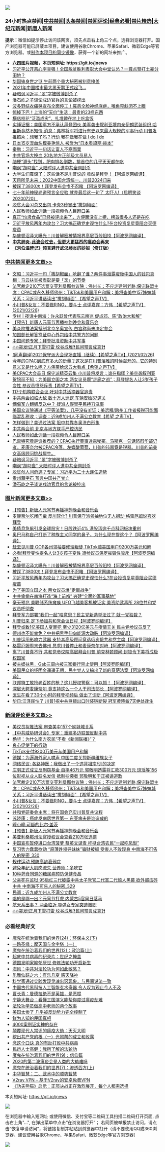 ![](https://raw.githubusercontent.com/fqnews/bnews/master/64photo/fqnews-qr.jpg)

<div id="tt">
<h3>24小时热点禁闻|<a href="#%E4%B8%AD%E5%85%B1%E7%A6%81%E9%97%BB%E6%9B%B4%E5%A4%9A%E6%96%87%E7%AB%A0">中共禁闻</a>|<a href="#%E5%9B%BE%E7%89%87%E6%96%B0%E9%97%BB%E6%9B%B4%E5%A4%9A%E6%96%87%E7%AB%A0">头条禁闻</a>|<a href="#%E6%96%B0%E9%97%BB%E8%AF%84%E8%AE%BA%E6%9B%B4%E5%A4%9A%E6%96%87%E7%AB%A0">禁闻评论|<a href="#%E5%BF%85%E7%9C%8B%E7%BB%8F%E5%85%B8%E5%A5%BD%E6%96%87">经典必看|<a href="/video.md#%E7%A6%81%E7%89%87%E7%B2%BE%E9%80%89">禁片精选</a>|<a href="https://github.com/fqnews/djy/blob/master/gb/nf1351518.md#1">大纪元新闻</a>|<a href="https://github.com/fqnews/ntdtv/blob/master/gb/prog204.md#1">新唐人新闻</a></h3>
<div><b>提示：</b>微信如提示停止访问该网页，须先点击右上角三个点，选择浏览器打开。国产浏览器可能已屏蔽本项目，建议使用谷歌Chrome、苹果Safari、微软Edge等官方浏览器。或<a href="https://github.com/fqnews/bnews/blob/master/%E5%88%B6%E4%BD%9Cgit%E7%A6%81%E9%97%BB%E9%95%9C%E5%83%8F.md">制作本项目的同步镜像</a>，获得一个新的网址来推广。</div>
<ul>
<li><b><a href="http://d1.bdrive.tk/64.mp4" target="_blank">六四图片视频</a>，本页短网址: https://git.io/jnews</b></li>
<li><a href="/bannedvideo/20210226/1494311.md">习近平公开恶心李克强！全国脱贫胜利表彰大会中堂认怂？一尊点赞打土豪分田地？</a></li>
<li><a href="/cnnews/20210226/1494270.md">华国锋身世之谜 生前两个重大秘密被刻意掩盖</a></li>
<li><a href="/finance/20210226/1494433.md">2021年中国楼市最大黑天鹅正式起飞…</a></li>
<li><a href="/cbnews/20210226/1494426.md">疑暗讽习近平 “翠”字被微博封杀了</a></li>
<li><a href="/cbnews/20210226/1494387.md">潘石屹之子谈论戍边官兵的言论被挖出</a></li>
<li><a href="/yule/20210226/1494193.md">波多野结衣痛哭宣布全面停工！罹患全脸神经麻痹，嘴角歪斜闭不上眼</a></li>
<li><a href="/lifebaike/20210226/1494436.md">惊掉下巴！上海的“天价”生活：最贵的23样东西</a></li>
<li><a href="/yule/20210226/1494192.md">横店校花“泛滥成灾”，扎堆蹲在地上吃盒饭</a></li>
<li><a href="/comments/20210226/1494340.md">实锤证据：美国军方不承认拜登团伙 美军袭击叙利亚境内亲伊朗武装组织 哈里斯竟然不知情   消息：弗林将军将进行有史以来最大规模的军事行动 川普发推照片：想我了吗？行动 我在做我在做 I do I do</a></li>
<li><a href="/yule/20210226/1494456.md">日本15岁混血名模美艳惊人 被誉为“日本奥黛丽·赫本”</a></li>
<li><a href="/comments/20210227/1494582.md">秦鹏：习近平一句话让富人不寒而栗</a></li>
<li><a href="/cnnews/20210226/1494437.md">中共官场大换血 20名地方正部级大员易人</a></li>
<li><a href="/health/20210226/1494251.md">脑梗“源头”找到，肥肉排名倒数，排首位的几乎天天都在吃</a></li>
<li><a href="/cbnews/20210226/1494417.md">嘲讽“胡叼盘” 大陆时评人遭中共全网封杀</a></li>
<li><a href="/cnnews/20210226/1494323.md">大学生们震惊了：这些话不是川普说的 竟然是拜登！【阿波罗网编译】</a></li>
<li><a href="/comments/20210226/1494302.md">天目所见未来：2022中国台湾统一、川普2024归来</a></li>
<li><a href="/topimagenews/20210226/1494229.md">被踩了3800次！拜登发布会惨不忍睹 【阿波罗网编译】</a></li>
<li><a href="/bannedvideo/20210226/1494394.md">七十年前神秘老道预言全应验 就差最后这一句了 太吓人!（启明笑谈20200720）</a></li>
<li><a href="/headline/20210226/1494293.md">脱贫大会习总又出包 卡壳3秒冒出“撒胡椒面”</a></li>
<li><a href="/cbnews/20210226/1494432.md">人民教师如此训话一段视频令人目瞪口呆</a></li>
<li><a href="/health/20210226/1494362.md">真正“垃圾食品”已经被评出来了，方便面没有上榜，榜首很多人还是在吃</a></li>
<li><a href="/topimagenews/20210226/1494176.md">习近平放风两年内攻台？习大搞正确党史观怕什么?在台投资复星竟阻台买德疫苗</a></li>
<li><a href="/topimagenews/20210226/1494383.md">华盛顿沼泽大曝光！川普解密被情报界高层百般阻挠【阿波罗网编译】</a></li>
<li><b><a href="/comments/20200211/1275071.md" target="_blank">中共肺炎-此波会过去，但更大更猛烈的瘟疫会再来</a></b></li>
<li><b><a href="/comments/20200207/1272816.md" target="_blank">《刘伯温碑记》预言避开武汉肺炎的妙招（修订版）</a></b></li>
</ul>
</div>

<div class="catlist">
<h3><a href="/cbnews/" target="_blank">中共禁闻</a><span><a href="/cbnews/" target="_blank" rel="nofollow">更多文章>></a></span></h3>
<ul>
<li><a href="/cbnews/20210227/1494793.md" target="_blank">文昭：习近平一句「撒胡椒面」呛翻了谁？两件事泄露疫後中国人的钱包真相；马云扶贫被表彰是要「烹」的节奏</a></li>
<li><a href="/comments/20210227/1494776.md" target="_blank">法官裁定210万选票交亚利桑那参议院；佛州长：不应走建制老路;保守联盟主席：CPAC或永久移师佛州；TikTok和美国用户和解；美将查美中157姊妹城关系；习近平讲话读出“撒胡椒面” 【希望之声TV】</a></li>
<li><a href="/comments/20210227/1494775.md" target="_blank">小川普&#038;女友：不要做RINO，要斗士    点评嘉宾：方伟 【希望之声TV】(2021/02/26)</a></li>
<li><a href="/cbnews/20210227/1494754.md" target="_blank">专栏 | 夜话中南海：许永跃曾代表陈云南巡 促成邓、陈“政治大和解”</a></li>
<li><a href="/comments/20210227/1494683.md" target="_blank">【预告】新唐人元宵节再播神韵晚会和音乐会</a></li>
<li><a href="/cbnews/20210227/1494750.md" target="_blank">美众院推法案抵制北京冬奥宣传 白宫称尚未决定参会</a></li>
<li><a href="/cbnews/20210227/1494740.md" target="_blank">加国部长解答签证中心外包给中共警方的问题</a></li>
<li><a href="/cbnews/20210227/1494712.md" target="_blank">中国问题专家：拜登批准资助中共军事</a></li>
<li><a href="/comments/20210227/1494709.md" target="_blank">🔥🔥突发❗正月下雪打雷 坟谷成堆❓民间预言成真❓❗</a></li>
<li><a href="/comments/20210227/1494702.md" target="_blank">(同声翻译)2021保守派大会现场直播（继续）【希望之声TV】(2021/02/26)</a></li>
<li><a href="/comments/20210227/1494688.md" target="_blank">今年的CPAC到底有多大的份量？这次是在川普落难的时候召开的，它的特别意义又是什么呢？方伟带给您五大看点【希望之声TV】</a></li>
<li><a href="/comments/20210227/1494646.md" target="_blank">美CPAC大会首日 保守派精英云集 小川普将发言；谁在指挥？美空袭叙利亚  贺锦丽不知；为美国立国之本 两女议员爆“走廊之战”；拜登提名人让3岁孩子变性 参议员愤怒斥责【希望之声TV】</a></li>
<li><a href="/cbnews/20210226/1494564.md" target="_blank">117个机构联合会议 吁对中共活摘器官追责</a></li>
<li><a href="/cbnews/20210226/1494563.md" target="_blank">中共两会如临大敌 数十万人巡逻 车辆安检37道关</a></li>
<li><a href="/cbnews/20210226/1494562.md" target="_blank">缅甸军方翻版反送中？ 疑派人假冒平民持刀滋事</a></li>
<li><a href="/comments/20210226/1494496.md" target="_blank">美国众议院通过《平等法案》，几乎没有听证；美远程/跨州工作者报税可能面临混乱税收；调查：近9成加州人不满公立教育【希望 之声TV】</a></li>
<li><a href="/cbnews/20210226/1494474.md" target="_blank">怎样做到？美通过法案 阻中共靠冬奥洗白形象</a></li>
<li><a href="/cbnews/20210226/1494442.md" target="_blank">中共两会前 北京与地方联手严控访民</a></li>
<li><a href="/cbnews/20210226/1494432.md" target="_blank">人民教师如此训话一段视频令人目瞪口呆</a></li>
<li><a href="/comments/20210226/1494431.md" target="_blank">巴雷特究竟是谁推荐的？CPAC执行董事透露秘密。马斯克一句话怒怼华邮记者。麦康奈尔被CPAC冷落。左媒酸葡萄，川普的钝器竟是锐器。川普的前美女高级顾问挑战犀牛。</a></li>
<li><a href="/cbnews/20210226/1494426.md" target="_blank">疑暗讽习近平 “翠”字被微博封杀了</a></li>
<li><a href="/cbnews/20210226/1494417.md" target="_blank">嘲讽“胡叼盘” 大陆时评人遭中共全网封杀</a></li>
<li><a href="/cbnews/20210226/1494402.md" target="_blank">脱贫创人间奇迹？专家：习近平为二十大连任造势</a></li>
<li><a href="/comments/20210226/1494382.md" target="_blank">贵州藏字石 预言中国共产党亡</a></li>
<li><a href="/cbnews/20210226/1494387.md" target="_blank">潘石屹之子谈论戍边官兵的言论被挖出</a></li>

</ul>
</div>
<div class="catlist">
<h3><a href="/topimagenews/" target="_blank">图片新闻</a><span><a href="/topimagenews/" target="_blank" rel="nofollow">更多文章>></a></span></h3>
<ul>
<li><a href="/comments/20210227/1494683.md" target="_blank">【预告】新唐人元宵节再播神韵晚会和音乐会</a></li>
<li><a href="/topimagenews/20210227/1494739.md" target="_blank">麦康奈尔吃闭门羹 反川软化? 川普保守派领袖地位无人撼动 格雷厄姆说喜欢拜登</a></li>
<li><a href="/topimagenews/20210227/1494687.md" target="_blank">美债息急飙引发全球股灾！日股跌近4% 港股泻逾千点科网板块重创</a></li>
<li><a href="/topimagenews/20210226/1494482.md" target="_blank">奥巴马称自己打断了种族主义同学的鼻子，为什么现在提这个？【阿波罗网编译】</a></li>
<li><a href="/topimagenews/20210226/1494466.md" target="_blank">赶去见川普 GOP各州领袖要修理叛徒 TikTok赔美国用户9200万美元和解</a></li>
<li><a href="/topimagenews/20210226/1494385.md" target="_blank">必看!拜登变性提名人让3岁孩子变性 遭参议员保罗摧毁性驳斥【阿波罗网编译】</a></li>
<li><a href="/topimagenews/20210226/1494383.md" target="_blank">华盛顿沼泽大曝光！川普解密被情报界高层百般阻挠【阿波罗网编译】</a></li>
<li><a href="/topimagenews/20210226/1494229.md" target="_blank">被踩了3800次！拜登发布会惨不忍睹 【阿波罗网编译】</a></li>
<li><a href="/topimagenews/20210226/1494176.md" target="_blank">习近平放风两年内攻台？习大搞正确党史观怕什么?在台投资复星竟阻台买德疫苗</a></li>
<li><a href="/topimagenews/20210226/1494174.md" target="_blank">为了美国立国之本 两女议员爆“走廊战争”</a></li>
<li><a href="/topimagenews/20210226/1494154.md" target="_blank">中共偷偷在南海打造“海上前哨” 兴建“全面的军事基地”</a></li>
<li><a href="/topimagenews/20210226/1494070.md" target="_blank">毫无预兆 美联储系统瘫痪 UFO飞越美客机被证实 美资助武毒所 28位共和党议员呼彻查</a></li>
<li><a href="/topimagenews/20210226/1494015.md" target="_blank">拜登军力部署“我们一起”啥意思？民主党新选举法过了 就一党独裁？</a></li>
<li><a href="/topimagenews/20210225/1493879.md" target="_blank">川普归来 定下参加共和党会议日程【阿波罗网编译】</a></li>
<li><a href="/topimagenews/20210225/1493857.md" target="_blank">拜登或致1亿美国人变罪犯 至少3120亿美元与疫情无关 民主党参议员反了</a></li>
<li><a href="/topimagenews/20210225/1493711.md" target="_blank">德州也不能幸免？中共把黑手伸向能源大动脉【阿波罗网编译】</a></li>
<li><a href="/topimagenews/20210225/1493564.md" target="_blank">川普运用影响力武器 支持其高级顾问竞选俄亥俄共和党主席【阿波罗网编译】</a></li>
<li><a href="/topimagenews/20210225/1493255.md" target="_blank">格雷厄姆周末去佛州 恳求川普停止和麦康奈尔对峙【阿波罗网编译】</a></li>
<li><a href="/topimagenews/20210224/1493114.md" target="_blank">离了川普真不行,共和党参议院高层拜会川普 前克林顿顾问:封锁令下美将成极权国家</a></li>
<li><a href="/topimagenews/20210224/1493112.md" target="_blank">被主媒抹黑，Gab三周内被三家银行禁止使用【阿波罗网编译】</a></li>
<li><a href="/topimagenews/20210224/1493090.md" target="_blank">美国民众的纾困金遥遥无期，民主党人又搞出了新的奇葩法案【阿波罗网编译】</a></li>
<li><a href="/topimagenews/20210224/1492943.md" target="_blank">联邦特工敢抢老百姓的枪？这儿授权警察：可以抓！【阿波罗网编译】</a></li>
<li><a href="/topimagenews/20210224/1492899.md" target="_blank">深层大鳄麦康奈尔 竟支持这么一个人干司法部长 【阿波罗网编译】</a></li>
<li><a href="/topimagenews/20210224/1492835.md" target="_blank">医生在看了30个小时的拜登视频后 做出了诊断【阿波罗网编译】</a></li>
<li><a href="/topimagenews/20210224/1492754.md" target="_blank">华日:江泽民怕了 川普1招中共巨额出口时装链断裂 冠军黄晓敏7天绝处逢生</a></li>

</ul>
</div>
<div class="catlist">
<h3><a href="/comments/" target="_blank">新闻评论</a><span><a href="/comments/" target="_blank" rel="nofollow">更多文章>></a></span></h3>
<ul>
<li><a href="/comments/20210227/1494804.md" target="_blank">美议员拟推法案 审查美中157个姊妹城关系</a></li>
<li><a href="/comments/20210227/1494803.md" target="_blank">【中共威胁研讨会】专家：重建多边联盟反制中共</a></li>
<li><a href="/comments/20210227/1494800.md" target="_blank">杨华：为什么南方农民“不看《新闻联播》”？</a></li>
<li><a href="/comments/20210227/1494799.md" target="_blank">良心促使下的行动</a></li>
<li><a href="/comments/20210227/1494788.md" target="_blank">TikTok支付9200万美元与美国用户和解</a></li>
<li><a href="/comments/20210227/1494785.md" target="_blank">德媒：为逼海外家人噤声 中国二度关押新疆维族女子</a></li>
<li><a href="/comments/20210227/1494784.md" target="_blank">网络民议: 各路神医：我做出了一个违背祖宗/训的决定</a></li>
<li><a href="/comments/20210227/1494777.md" target="_blank">庄羽正式成立反剽窃基金 自捐46万元 郭敬明透露将汇款300万元 琼瑶等156位影视从业人联名发信 抵制抄袭者 郭敬明和于正被逼道歉</a></li>
<li><a href="/comments/20210227/1494776.md" target="_blank">法官裁定210万选票交亚利桑那参议院；佛州长：不应走建制老路;保守联盟主席：CPAC或永久移师佛州；TikTok和美国用户和解；美将查美中157姊妹城关系；习近平讲话读出“撒胡椒面” 【希望之声TV】</a></li>
<li><a href="/comments/20210227/1494775.md" target="_blank">小川普&#038;女友：不要做RINO，要斗士    点评嘉宾：方伟 【希望之声TV】(2021/02/26)</a></li>
<li><a href="/comments/20210227/1494774.md" target="_blank">共和党研委会主席：将在国会充实川普反共议程</a></li>
<li><a href="/comments/20210227/1494772.md" target="_blank">苏晓康：癌症发病居世界第一 东亚病夫是谁造成的</a></li>
<li><a href="/comments/20210227/1494771.md" target="_blank">曈小曈:可疑的比尔·盖茨</a></li>
<li><a href="/comments/20210227/1494683.md" target="_blank">【预告】新唐人元宵节再播神韵晚会和音乐会</a></li>
<li><a href="/comments/20210227/1494746.md" target="_blank">美亚利桑那州法官授权议会查看210万张选票</a></li>
<li><a href="/comments/20210227/1494741.md" target="_blank">中国宣布暂停进口台湾菠萝 蔡英文谴责 吁挺台湾农民“一起吃凤梨”</a></li>
<li><a href="/comments/20210227/1494737.md" target="_blank">反习势力蠢蠢欲动 “原薄姓领导妹妹”骗财被抓 受害人不敢现身 中南海不可告人的秘密_330</a></li>
<li><a href="/comments/20210227/1494736.md" target="_blank">规律运动 预防高龄衰弱症</a></li>
<li><a href="/comments/20210227/1494735.md" target="_blank">避免年纪大肌肉流失 营养师：多吃它</a></li>
<li><a href="/comments/20210227/1494734.md" target="_blank">10种药食同源的糖尿病预防保健食品</a></li>
<li><a href="/comments/20210227/1494723.md" target="_blank">父亲死在监狱 95后红三代披露中共太子党官二代富二代惊人黑幕 欲外部击碎中共 中南海不可告人的秘密_329</a></li>
<li><a href="/comments/20210227/1494721.md" target="_blank">民调：近九成加州人不满公立教育</a></li>
<li><a href="/comments/20210227/1494714.md" target="_blank">唱的是哪一出？元宵节打虎 内蒙古5官同日落马</a></li>
<li><a href="/comments/20210227/1494713.md" target="_blank">航天系出事？ 两会临近 导弹女专家突遭撤职</a></li>
<li><a href="/comments/20210227/1494709.md" target="_blank">🔥🔥突发❗正月下雪打雷 坟谷成堆❓民间预言成真❓❗</a></li>

</ul>
</div>

<div class="catlist">
<h3>必看经典好文</h3>
<ul>
<li><a href="/cbnews/20180907/994846.md" target="_blank">魔鬼在统治着我们的世界(24)：环保主义(下)</a></li>
<li><a href="/tculture/20160806/568214.md" target="_blank">一路圣缘：摩天国与金字塔（一）</a></li>
<li><a href="/topimagenews/20180601/951286.md" target="_blank">魔鬼在统治着我们的世界(12)：政治篇(上)</a></li>
<li><a href="/comments/20200702/1354076.md" target="_blank">起底中共病毒的纪录片：世纪之掩盖</a></li>
<li><a href="/comments/20200722/1364497.md" target="_blank">德国发明家抑郁厌世 修炼法轮功开启新生</a></li>
<li><a href="/comments/20191218/1228234.md" target="_blank">海风：中共对法轮功为何如此敏感？</a></li>
<li><a href="/tculture/20190101/792146.md" target="_blank">乐舞仙踪之六：有乐几变 感天降神</a></li>
<li><a href="/comments/20200921/1400587.md" target="_blank">科学家通过实验发现灵魂出窍现象，与民间说法一致</a></li>
<li><a href="/comments/20210223/1492497.md" target="_blank">中国古代黑科技人工智能玄术奇器 令人叹为观止今人不及</a></li>
<li><a href="/comments/20180726/727420.md" target="_blank">曹长青：曼德拉绝不是英雄，是恶棍</a></li>
<li><a href="/comments/20200527/1273654.md" target="_blank">宁静大舞台：看懂三国演义能帮你度过瘟疫劫难</a></li>
<li><a href="/comments/20200629/1352533.md" target="_blank">法轮功学员做高中老师的两个故事</a></li>
<li><a href="/comments/20200624/1349702.md" target="_blank">美国太惨了 几乎被反动势力完全控制了</a></li>
<li><a href="/comments/20200926/1403589.md" target="_blank">鲜为人知的民国真相</a></li>
<li><a href="/lifebaike/20201113/1430218.md" target="_blank">4000案例证实神的存在</a></li>
<li><a href="/comments/20200619/783185.md" target="_blank">颠覆现代人常识的瘟疫大劫：天灭大明</a></li>
<li><a href="/comments/20200629/1352460.md" target="_blank">挖出共产党的根（一）光照帮的成立和败露</a></li>
<li><a href="/comments/20200707/1357090.md" target="_blank">念这个口诀 真的有助打败中共病毒</a></li>
<li><a href="/ccpdope/20200729/1369047.md" target="_blank">民运人士高健：我所了解的法轮功</a></li>
<li><a href="/topimagenews/20180529/949649.md" target="_blank">魔鬼在统治着我们的世界(9)：信仰篇</a></li>
<li><a href="/comments/20200712/1359432.md" target="_blank">2020的第二波瘟疫会是人类的大劫难吗</a></li>
<li><a href="/topimagenews/20180527/948369.md" target="_blank">魔鬼在统治着我们的世界(7)：渗透西方(上)</a></li>
<li><a href="/comments/20200605/783249.md" target="_blank">中华智慧：二、武术中的顺势智慧</a></li>
<li><a href="/comments/20200112/1257608.md" target="_blank">V2ray VPN &#8211; 基于V2ray的安卓免费VPN</a></li>
<li><a href="/comments/20200308/1290182.md" target="_blank">《功夫熊猫》启示：正邪决战正在激烈展开，每个人都需选择</a></li>

</ul>
</div>

本页短网址: https://git.io/jnews

![](https://raw.githubusercontent.com/fqnews/bnews/master/64photo/fqnews-qr.jpg)

在浏览器中输入短网址 或使用微信、支付宝等二维码工具扫描二维码打开页面, 点击右上角"...", 在弹出菜单中点击“在浏览器打开”； 若网页被举报禁止访问，请点击“恢复申请访问”，将链接复制并粘贴到浏览器中打开（请不要使用QQ或360浏览器，建议使用谷歌Chrome、苹果Safari、微软Edge等官方浏览器）

![](https://raw.githubusercontent.com/fqnews/bnews/master/64photo/wx.jpg)
